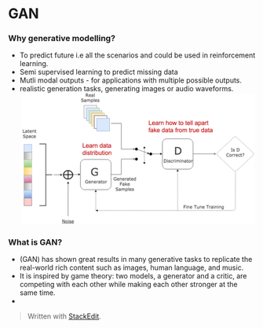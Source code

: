 

# GAN

### Why generative modelling?
- To predict future i.e all the scenarios and could be used in reinforcement learning.
- Semi supervised learning to predict missing data
- Mutli modal outputs - for applications with multiple possible outputs.
- realistic generation tasks, generating images or audio waveforms.
![gan-architechture](gan.png)

### What is GAN?
- (GAN) has shown great results in many generative tasks to replicate the real-world rich content such as images, human language, and music.
- It is inspired by game theory: two models, a generator and a critic, are competing with each other while making each other stronger at the same time.
-  

> Written with [StackEdit](https://stackedit.io/).
<!--stackedit_data:
eyJoaXN0b3J5IjpbLTEzNjI2MDU5MTksMjEyMjIwOTMyMiwtMT
Q5Njk4NDczNSwyMTM2NzM4NTVdfQ==
-->